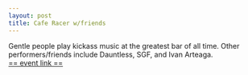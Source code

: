 ```yaml
---
layout: post
title: Cafe Racer w/friends
---
```


Gentle people play kickass music at the greatest bar of all time. Other performers/friends include Dauntless, SGF, and Ivan Arteaga.  
[== event link ==](https://www.facebook.com/events/178372499278375/)
